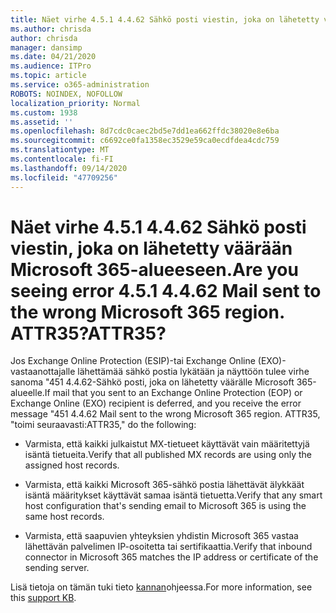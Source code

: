 ```yaml
---
title: Näet virhe 4.5.1 4.4.62 Sähkö posti viestin, joka on lähetetty väärään Microsoft 365-alueeseen. ATTR35?
ms.author: chrisda
author: chrisda
manager: dansimp
ms.date: 04/21/2020
ms.audience: ITPro
ms.topic: article
ms.service: o365-administration
ROBOTS: NOINDEX, NOFOLLOW
localization_priority: Normal
ms.custom: 1938
ms.assetid: ''
ms.openlocfilehash: 8d7cdc0caec2bd5e7dd1ea662ffdc38020e8e6ba
ms.sourcegitcommit: c6692ce0fa1358ec3529e59ca0ecdfdea4cdc759
ms.translationtype: MT
ms.contentlocale: fi-FI
ms.lasthandoff: 09/14/2020
ms.locfileid: "47709256"
---
```

# <a name="are-you-seeing-error-451-4462-mail-sent-to-the-wrong-microsoft-365-region-attr35"></a><span data-ttu-id="81f57-103">Näet virhe 4.5.1 4.4.62 Sähkö posti viestin, joka on lähetetty väärään Microsoft 365-alueeseen.</span><span class="sxs-lookup"><span data-stu-id="81f57-103">Are you seeing error 4.5.1 4.4.62 Mail sent to the wrong Microsoft 365 region.</span></span> <span data-ttu-id="81f57-104">ATTR35?</span><span class="sxs-lookup"><span data-stu-id="81f57-104">ATTR35?</span></span>

<span data-ttu-id="81f57-105">Jos Exchange Online Protection (ESIP)-tai Exchange Online (EXO)-vastaanottajalle lähettämää sähkö postia lykätään ja näyttöön tulee virhe sanoma "451 4.4.62-Sähkö posti, joka on lähetetty väärälle Microsoft 365-alueelle.</span><span class="sxs-lookup"><span data-stu-id="81f57-105">If mail that you sent to an Exchange Online Protection (EOP) or Exchange Online (EXO) recipient is deferred, and you receive the error message "451 4.4.62 Mail sent to the wrong Microsoft 365 region.</span></span> <span data-ttu-id="81f57-106">ATTR35, "toimi seuraavasti:</span><span class="sxs-lookup"><span data-stu-id="81f57-106">ATTR35," do the following:</span></span>

- <span data-ttu-id="81f57-107">Varmista, että kaikki julkaistut MX-tietueet käyttävät vain määritettyjä isäntä tietueita.</span><span class="sxs-lookup"><span data-stu-id="81f57-107">Verify that all published MX records are using only the assigned host records.</span></span>

- <span data-ttu-id="81f57-108">Varmista, että kaikki Microsoft 365-sähkö postia lähettävät älykkäät isäntä määritykset käyttävät samaa isäntä tietuetta.</span><span class="sxs-lookup"><span data-stu-id="81f57-108">Verify that any smart host configuration that's sending email to Microsoft 365 is using the same host records.</span></span>

- <span data-ttu-id="81f57-109">Varmista, että saapuvien yhteyksien yhdistin Microsoft 365 vastaa lähettävän palvelimen IP-osoitetta tai sertifikaattia.</span><span class="sxs-lookup"><span data-stu-id="81f57-109">Verify that inbound connector in Microsoft 365 matches the IP address or certificate of the sending server.</span></span>

<span data-ttu-id="81f57-110">Lisä tietoja on tämän tuki tieto [kannan](https://support.microsoft.com/help/4057301/attr35-response-code-when-mail-is-sent-to-eop-exo)ohjeessa.</span><span class="sxs-lookup"><span data-stu-id="81f57-110">For more information, see this [support KB](https://support.microsoft.com/help/4057301/attr35-response-code-when-mail-is-sent-to-eop-exo).</span></span>

